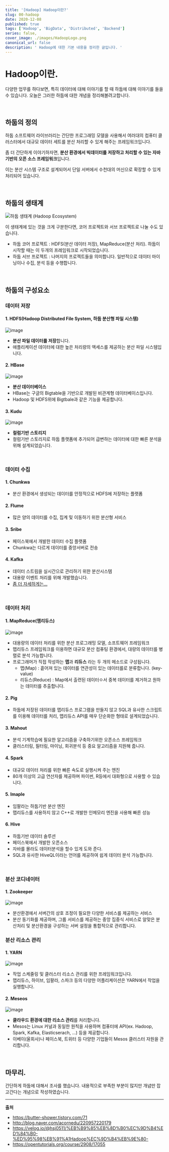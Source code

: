 ```yaml
---
title: '[Hadoop] Hadoop이란?'
slug: 00-hadoop
date: 2020-12-08
published: true
tags: ['Hadoop', 'BigData', 'Distributed', 'Backend']
series: false,
cover_image: ./images/HadoopLogo.png
canonical_url: false
description: ' Hadoop에 대한 기본 내용을 정리한 글입니다. '
---
```


# Hadoop이란.

다양한 업무를 하다보면, 특히 데이터에 대해 이야기를 할 때 하둡에 대해 이야기를 들을 수 있습니다. 오늘은 그러한 하둡에 대한 개념을 정리해볼려고합니다.

<br/>

## 하둡의 정의

하둡 소프트웨어 라이브러리는 간단한 프로그래밍 모델을 사용해서 여러대의 컴퓨터 클러스터에서 대규모 데이터 세트를 분산 처리할 수 있게 해주는 프레임워크입니다.

좀 더 간단하게 이야기하자면, **분산 환경에서 빅데이터를 저장하고 처리할 수 있는 자바 기반의 오픈 소스 프레임워크**입니다.

이는 분산 시스템 구조로 설계되어서 단일 서버에서 수천대의 머신으로 확장할 수 있게 처리되어 있습니다.

<br/>

## 하둡의 생태계

![하둡 생태계 (Hadoop Ecosystem)](https://user-images.githubusercontent.com/42582516/101490529-d3c19b80-39a5-11eb-8648-5f66cf52fb84.png)

이 생태계에 있는 것을 크게 구분한다면, 코어 프로젝트와 서브 프로젝트로 나눌 수도 있습니다.

- 하둡 코어 프로젝트 : HDFS(분산 데이터 저장), MapReduce(분산 처리). 하둡이 시작할 때는 이 두개의 프레임워크로 시작되었습니다.
- 하둡 서브 프로젝트 : 나머지의 프로젝트들을 의미합니다. 일반적으로 데이터 마이닝이나 수집, 분석 등을 수행합니다.

<br/>

## 하둡의 구성요소

### 데이터 저장

#### 1. HDFS(Hadoop Distributed File System, 하둡 분산형 파일 시스템)

![image](https://user-images.githubusercontent.com/42582516/101637969-ccb38f80-3a70-11eb-969b-dd808ef2966c.png)

- **분산 파일 데이터를 저장**합니다.
- 애플리케이션 데이터에 대한 높은 처리량의 액세스를 제공하는 분산 파일 시스템입니다.

#### 2. HBase

![image](https://user-images.githubusercontent.com/42582516/101638014-dfc65f80-3a70-11eb-800f-a995851e1d29.png)

- **분산 데이터베이스**
- HBase는 구글의 Bigtable을 기반으로 개발된 비관계형 데이터베이스입니다.
- Hadoop 및 HDFS위에 Bigtbale과 같은 기능을 제공합니다.

#### 3. Kudu

![image](https://user-images.githubusercontent.com/42582516/101638064-f1a80280-3a70-11eb-8608-f6aedbfe3607.png)

- **컬럼기반 스토리지**
- 컬럼기반 스토리지로 하둡 플랫폼에 추가되어 급변하는 데이터에 대한 빠른 분석을 위해 설계되었습니다.

<br/>

### 데이터 수집

#### 1. Chunkwa

- 분산 환경에서 생성되는 데이터를 안정적으로 HDFS에 저장하는 플랫폼

#### 2. Flume

- 많은 양의 데이터를 수집, 집계 및 이동하기 위한 분산형 서비스

#### 3. Sribe

- 페이스북에서 개발한 데이터 수집 플랫폼
- Chunkwa는 다르게 데이터를 중앙서버로 전송

#### 4. Kafka

- 데이터 스트림을 실시간으로 관리하기 위한 분산시스템
- 대용량 이벤트 처리를 위해 개발했습니다.
- [좀 더 자세하게는...](https://Azderica.github.io/00-kafka/)

<br/>

### 데이터 처리

#### 1. MapReduce(맴리듀스)

![image](https://user-images.githubusercontent.com/42582516/101638827-ebfeec80-3a71-11eb-9918-7dd18da30761.png)

- 대용량의 데이터 처리를 위한 분산 프로그래밍 모델, 소프트웨어 프레임워크
- 맵리듀스 프레임워크를 이용하면 대규모 분산 컴퓨팅 환경에서, 대량의 데이터를 병렬로 분석 가능합니다.
- 프로그래머가 직접 작성하는 **맵**과 **리듀스** 라는 두 개의 메소드로 구성됩니다.
  - 맵(Map) : 흩어져 있는 데이터를 연관성이 있는 데이터를로 분류합니다. (key-value)
  - 리듀스(Reduce) : Map에서 출련된 데이터ㅇ서 중복 데이터를 제거하고 원하는 데이터를 추출합니다.

#### 2. Pig

- 하둡에 저장된 데이터를 맵리듀스 프로그램을 만들지 않고 SQL과 유사한 스크립트를 이용해 데이터를 처리, 맵리듀스 API를 매우 단순화한 형태로 설계되었습니다.

#### 3. Mahout

- 분석 기계학습에 필요한 알고리즘을 구축하기위한 오픈소스 프레임워크
- 클러스터링, 필터링, 마이닝, 회귀분석 등 중요 알고리즘을 지원해 줍니다.

#### 4. Spark

- 대규모 데이터 처리를 위한 빠른 속도로 실행시켜 주는 엔진
- 80개 이상의 고급 연산자를 제공하며 파이썬, R등에서 대화형으로 사용할 수 있습니다.

#### 5. Imaple

- 임팔라는 하둡기반 분산 엔진
- 맵리듀스를 사용하지 않고 C++로 개발한 인메모리 엔진을 사용해 빠른 성능

#### 6. Hive

- 하둡기반 데이터 솔루션
- 페이스북에서 개발한 오픈소스
- 자바를 몰라도 데이터분석을 할수 있게 도와 준다.
- SQL과 유사한 HiveQL이라는 언어를 제공하여 쉽게 데이터 분석 가능합니다.

<br/>

### 분산 코디네이터

#### 1. Zookeeper

![image](https://user-images.githubusercontent.com/42582516/101637445-210a3f80-3a70-11eb-84f2-16c97b894a15.png)

- 분산환경에서 서버간의 상호 조정이 필요한 다양한 서비스를 제공하는 서비스
- 분산 동기화를 제공하며, 그룹 서비스를 제공하는 중앙 집중식 서비스로 알맞은 분산처리 및 분산환경을 구성하는 서버 설정을 통합적으로 관리합니다.

### 분산 리소스 관리

#### 1. YARN

![image](https://user-images.githubusercontent.com/42582516/101637367-059f3480-3a70-11eb-8baa-d22ece4c69b9.png)

- 작업 스케줄링 및 클러스터 리소스 관리를 위한 프레임워크입니다.
- 맵리듀스, 하이브, 임팔라, 스파크 등의 다양한 어플리케이션은 YARN에서 작업을 실행합니다.

#### 2. Meseos

![image](https://user-images.githubusercontent.com/42582516/101637291-ebfded00-3a6f-11eb-9f9d-082a58d0903b.png)

- **클라우드 환경에 대한 리소스 관리**를 처리합니다.
- Mesos는 Linux 커널과 동일한 원칙을 사용하며 컴퓨터에 API(ex. Hadoop, Spark, Kafka, Elasticserach, ...) 등을 제공합니다.
- 이베이(울회사)나 페이스북, 트위터 등 다양한 기업들이 Mesos 클러스터 자원을 관리합니다.

<br/>

## 마무리.

간단하게 하둡에 대해서 조사를 했습니다. 내용적으로 부족한 부분이 많지만 개념만 잡고간다는 개념으로 작성하였습니다.

---

**출처**

- https://butter-shower.tistory.com/71
- http://blog.naver.com/acornedu/220957220179
- https://velog.io/@hsj0511/%EB%B9%85%EB%8D%B0%EC%9D%B4%ED%84%B0-%ED%95%98%EB%91%A1Hadoop%EC%9D%B4%EB%9E%80-
- https://opentutorials.org/course/2908/17055
